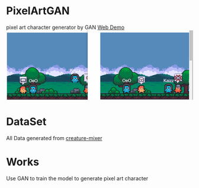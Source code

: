 # PixelArtGAN
pixel art character generator by GAN
[Web Demo](https://kaizziizg.github.io/PixelArtGAN/web)
![](https://github.com/kaizziizg/PixelArtGAN/blob/main/demo.gif?raw=true)
# DataSet
All Data generated from [creature-mixer](https://kenney.itch.io/creature-mixer)

# Works
Use GAN to train the model to generate pixel art character
